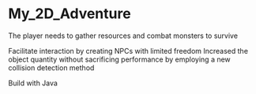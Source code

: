 # My_2D_Adventure
The player needs to gather resources and combat monsters to survive

Facilitate interaction by creating NPCs with limited freedom 
Increased the object quantity without sacrificing performance by employing a new collision detection method

Build with 
Java
